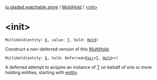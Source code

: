 [io.gladed.watchable.store](../index.md) / [MultiHold](index.md) / [&lt;init&gt;](./-init-.md)

# &lt;init&gt;

`MultiHold(entity: `[`E`](index.md#E)`, value: `[`T`](index.md#T)`, hold: `[`Hold`](../-hold/index.md)`)`

Construct a non-deferred version of this [MultiHold](index.md).

`MultiHold(entity: `[`E`](index.md#E)`, hold: Deferred<`[`Pair`](https://kotlinlang.org/api/latest/jvm/stdlib/kotlin/-pair/index.html)`<`[`T`](index.md#T)`, `[`Hold`](../-hold/index.md)`>>)`

A deferred attempt to acquire an instance of [T](index.md#T) on behalf of one or more holding entities,
starting with [entity](#).

